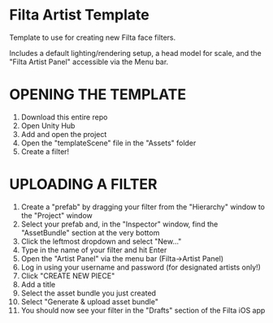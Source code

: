 # Filta Artist Template

Template to use for creating new Filta face filters. 

Includes a default lighting/rendering setup, a head model for scale, and the "Filta Artist Panel" accessible via the Menu bar.

# OPENING THE TEMPLATE
1. Download this entire repo
2. Open Unity Hub
3. Add and open the project
4. Open the "templateScene" file in the "Assets" folder
5. Create a filter!

# UPLOADING A FILTER
1. Create a "prefab" by dragging your filter from the "Hierarchy" window to the "Project" window
2. Select your prefab and, in the "Inspector" window, find the "AssetBundle" section at the very bottom
3. Click the leftmost dropdown and select "New..."
4. Type in the name of your filter and hit Enter
5. Open the "Artist Panel" via the menu bar (Filta->Artist Panel)
6. Log in using your username and password (for designated artists only!)
7. Click "CREATE NEW PIECE"
8. Add a title
9. Select the asset bundle you just created
10. Select "Generate & upload asset bundle"
11. You should now see your filter in the "Drafts" section of the Filta iOS app
